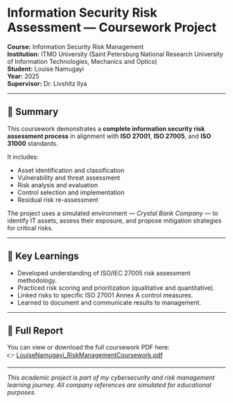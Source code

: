 # Information Security Risk Assessment — Coursework Project

**Course:** Information Security Risk Management  
**Institution:** ITMO University (Saint Petersburg National Research University of Information Technologies, Mechanics and Optics)  
**Student:** Louise Namugayi  
**Year:** 2025  
**Supervisor:** Dr. Livshitz Ilya  

---

## 🧩 Summary
This coursework demonstrates a **complete information security risk assessment process** in alignment with **ISO 27001**, **ISO 27005**, and **ISO 31000** standards.

It includes:
- Asset identification and classification  
- Vulnerability and threat assessment  
- Risk analysis and evaluation  
- Control selection and implementation  
- Residual risk re-assessment  

The project uses a simulated environment — *Crystal Bank Company* — to identify IT assets, assess their exposure, and propose mitigation strategies for critical risks.

---

## 🧠 Key Learnings
- Developed understanding of ISO/IEC 27005 risk assessment methodology.  
- Practiced risk scoring and prioritization (qualitative and quantitative).  
- Linked risks to specific ISO 27001 Annex A control measures.  
- Learned to document and communicate results to management.

---

## 📄 Full Report
You can view or download the full coursework PDF here:  
👉 [LouiseNamugayi_RiskManagementCoursework.pdf](./LouiseNamugayi_RiskManagementCoursework.pdf)

---

*This academic project is part of my cybersecurity and risk management learning journey. All company references are simulated for educational purposes.*

